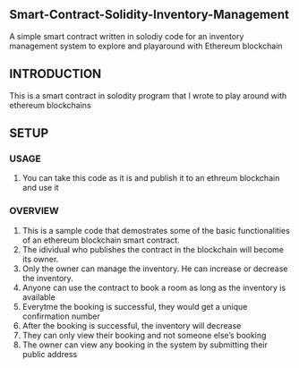 ## Smart-Contract-Solidity-Inventory-Management
A simple smart contract written in solodiy code for an inventory management system to explore and playaround with Ethereum blockchain

## INTRODUCTION
This is a smart contract in solodity program that I wrote to play around with ethereum blockchains

## SETUP
### USAGE
1. You can take this code as it is and publish it to an ethreum blockchain and use it

### OVERVIEW
1. This is a sample code that demostrates some of the basic functionalities of an ethereum blockchain smart contract.
2. The idividual who publishes the contract in the blockchain will become its owner.
3. Only the owner can manage the inventory. He can increase or decrease the inventory.
4. Anyone can use the contract to book a room as long as the inventory is available
5. Everytme the booking is successful, they would get a unique confirmation number
6. After the booking is successful, the inventory will decrease
5. They can only view their booking and not someone else’s booking
6. The owner can view any booking in the system by submitting their public address
